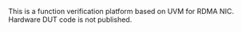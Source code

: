 This is a function verification platform based on UVM for RDMA NIC. Hardware DUT code is not published.